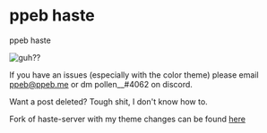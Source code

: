 # ppeb haste

ppeb haste

![guh??](https://c.tenor.com/ytZma1ad2rUAAAAd/guh-cat.gif)

If you have an issues (especially with the color theme) please email
<ppeb@ppeb.me> or dm pollen__#4062 on discord.

Want a post deleted? Tough shit, I don't know how to.

Fork of haste-server with my theme changes can be found [here](https://github.com/pollen00/haste-server)
